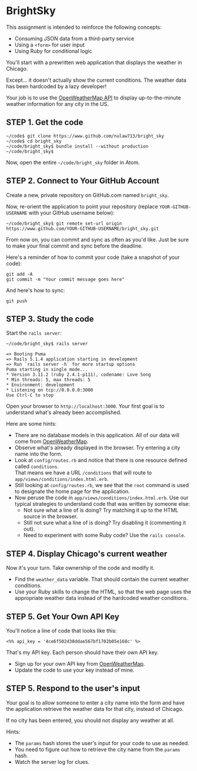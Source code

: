 # BrightSky

This assignment is intended to reinforce the following concepts:

* Consuming JSON data from a third-party service
* Using a `<form>` for user input
* Using Ruby for conditional logic

You'll start with a prewritten web application that displays the
weather in Chicago.

Except... it doesn't actually show the current conditions.  The
weather data has been hardcoded by a lazy developer!

Your job is to use the <a href="http://openweathermap.org/">OpenWeatherMap API</a>
to display up-to-the-minute weather information for any city in the US.

## STEP 1. Get the code

```
~/code$ git clone https://www.github.com/nulaw713/bright_sky
~/code$ cd bright_sky
~/code/bright_sky$ bundle install --without production
~/code/bright_sky$
```

Now, open the entire `~/code/bright_sky` folder in Atom.

## STEP 2. Connect to Your GitHub Account

Create a new, private repository on GitHub.com named `bright_sky`.

Now, re-orient the application to point your repository (replace `YOUR-GITHUB-USERNAME` with your GitHub username below):

```
~/code/bright_sky$ git remote set-url origin https://www.github.com/YOUR-GITHUB-USERNAME/bright_sky.git
```

From now on, you can commit and sync as often as you'd like.  Just be sure to make
your final commit and sync before the deadline.

Here's a reminder of how to commit your code (take a snapshot of your code):

```
git add -A
git commit -m "Your commit message goes here"
```

And here's how to sync:

```
git push
```



## STEP 3. Study the code

Start the `rails server`:

```
~/code/bright_sky$ rails server

=> Booting Puma
=> Rails 5.1.4 application starting in development
=> Run `rails server -h` for more startup options
Puma starting in single mode...
* Version 3.11.2 (ruby 2.4.1-p111), codename: Love Song
* Min threads: 5, max threads: 5
* Environment: development
* Listening on tcp://0.0.0.0:3000
Use Ctrl-C to stop
```

Open your browser to `http://localhost:3000`.  Your first goal is to understand what's already
been accomplished.

Here are some hints:

* There are no database models in this application.  All of our data will come from [OpenWeatherMap](http://openweathermap.org/).
* Observe what's already displayed in the browser.  Try entering a city name into the form.  
* Look at `config/routes.rb` and notice that there is one resource defined called `conditions`.  
  That means we have a URL `/conditions` that will route to `app/views/conditions/index.html.erb`.
* Still looking at `config/routes.rb`, we see that the `root` command is used to designate the home page
  for the application.
* Now peruse the code in `app/views/conditions/index.html.erb`.  Use our typical strategies to understand
  code that was written by someone else:
  * Not sure what a line of is doing?  Try matching it up to the HTML source in the browser.
  * Still not sure what a line of is doing?  Try disabling it (commenting it out).
  * Need to experiment with some Ruby code?  Use the `rails console`.


## STEP 4.  Display Chicago's current weather

Now it's your turn.  Take ownership of the code and modify it.

* Find the `weather_data` variable.  That should contain the current weather conditions.
* Use your Ruby skills to change the HTML, so that the web page uses the appropriate weather data
  instead of the hardcoded weather conditions.


## STEP 5.  Get Your Own API Key

You'll notice a line of code that looks like this:

``` erb
<%% api_key = '4ce6f502d38ddae567bf1702b05e168c' %>
```

That's my API key.  Each person should have their own API key.

* Sign up for your own API key from [OpenWeatherMap](http://openweathermap.org/).  
* Update the code to use your key instead of mine.

## STEP 5. Respond to the user's input

Your goal is to allow someone to enter a city name into the form and have the application
retrieve the weather data for that city, instead of Chicago.

If no city has been entered, you should not display any weather at all.

Hints:

* The `params` hash stores the user's input for your code to use as needed.
* You need to figure out how to retrieve the city name from the `params` hash.
* Watch the server log for clues.
